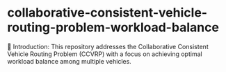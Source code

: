 # collaborative-consistent-vehicle-routing-problem-workload-balance
🚗 Introduction: This repository addresses the Collaborative Consistent Vehicle Routing Problem (CCVRP) with a focus on achieving optimal workload balance among multiple vehicles. 
